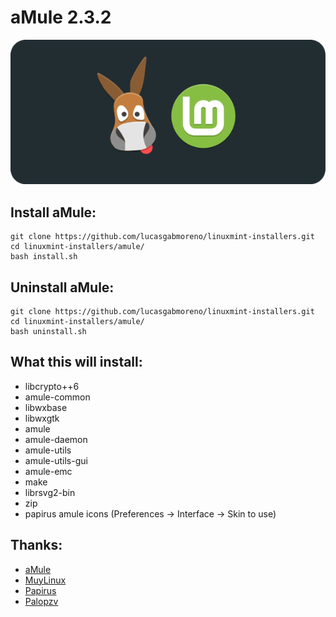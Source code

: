 # aMule 2.3.2
![Portada](preview.png?raw=true)

## Install aMule:
```
git clone https://github.com/lucasgabmoreno/linuxmint-installers.git
cd linuxmint-installers/amule/
bash install.sh
```

## Uninstall aMule:
```
git clone https://github.com/lucasgabmoreno/linuxmint-installers.git
cd linuxmint-installers/amule/
bash uninstall.sh
```

## What this will install:
* libcrypto++6
* amule-common
* libwxbase
* libwxgtk
* amule
* amule-daemon
* amule-utils
* amule-utils-gui
* amule-emc
* make
* librsvg2-bin
* zip
* papirus amule icons (Preferences → Interface → Skin to use)

## Thanks:
* [aMule](https://www.amule.org/)
* [MuyLinux](https://www.muylinux.com/2020/12/02/amule-ubuntu-20-04-lts/)
* [Papirus](https://github.com/PapirusDevelopmentTeam)
* [Palopzv](https://github.com/palopezv/amule-emc)
